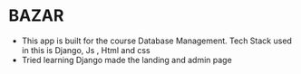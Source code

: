 # BAZAR

* This app is built for the course Database Management. Tech Stack used in this is Django, Js , Html and css
* Tried learning Django made the landing and admin page


